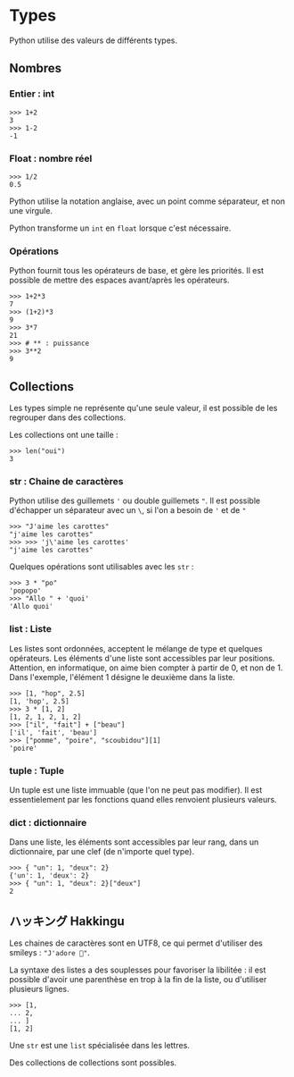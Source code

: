 # Types

Python utilise des valeurs de différents types.

## Nombres

### Entier : int

```
>>> 1+2
3
>>> 1-2
-1
```

### Float : nombre réel

```
>>> 1/2
0.5
```

Python utilise la notation anglaise, avec un point comme séparateur, et non une virgule.

Python transforme un `int` en `float` lorsque c'est nécessaire.

### Opérations

Python fournit tous les opérateurs de base, et gère les priorités.
Il est possible de mettre des espaces avant/après les opérateurs.

```
>>> 1+2*3
7
>>> (1+2)*3
9
>>> 3*7
21
>>> # ** : puissance
>>> 3**2
9
```

## Collections

Les types simple ne représente qu'une seule valeur, il est possible de les regrouper dans des collections.

Les collections ont une taille :

```
>>> len("oui")
3
```

### str : Chaine de caractères

Python utilise des guillemets `'` ou double guillemets `"`.
Il est possible d'échapper un séparateur avec un `\`, si l'on a besoin de `'` et de `"`

```
>>> "J'aime les carottes"
"j'aime les carottes"
>>> >>> 'j\'aime les carottes'
"j'aime les carottes"
```

Quelques opérations sont utilisables avec les `str` :

```
>>> 3 * "po"
'popopo'
>>> "Allo " + 'quoi'
'Allo quoi'
```

### list : Liste

Les listes sont ordonnées, acceptent le mélange de type et quelques opérateurs.
Les éléments d'une liste sont accessibles par leur positions.
Attention, en informatique, on aime bien compter à partir de 0, et non de 1.
Dans l'exemple, l'élément 1 désigne le deuxième dans la liste.

```
>>> [1, "hop", 2.5]
[1, 'hop', 2.5]
>>> 3 * [1, 2]
[1, 2, 1, 2, 1, 2]
>>> ["il", "fait"] + ["beau"]
['il', 'fait', 'beau']
>>> ["pomme", "poire", "scoubidou"][1]
'poire'
```

### tuple : Tuple

Un tuple est une liste immuable (que l'on ne peut pas modifier).
Il est essentielement par les fonctions quand elles renvoient plusieurs valeurs.

### dict : dictionnaire

Dans une liste, les éléments sont accessibles par leur rang, dans un dictionnaire, par une clef (de n'importe quel type).

```
>>> { "un": 1, "deux": 2}
{'un': 1, 'deux': 2}
>>> { "un": 1, "deux": 2}["deux"]
2
```

## ハッキング Hakkingu

Les chaines de caractères sont en UTF8, ce qui permet d'utiliser des smileys : `"J'adore 🐍"`.

La syntaxe des listes a des souplesses pour favoriser la libilitée : il est possible d'avoir une parenthèse en trop à la fin de la liste, ou d'utiliser plusieurs lignes.

```
>>> [1,
... 2,
... ]
[1, 2]
```

Une `str` est une `list` spécialisée dans les lettres.

Des collections de collections sont possibles.

